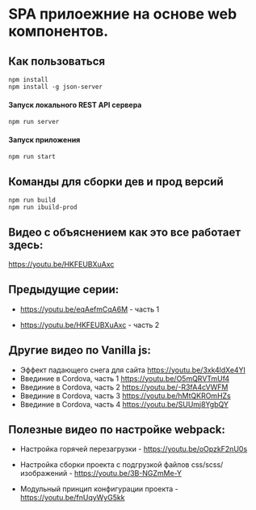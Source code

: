 # SPA прилоежние на основе web компонентов. 

## Как пользоваться

    npm install
    npm install -g json-server

#### Запуск локального REST API сервера

    npm run server

#### Запуск приложения

    npm run start


## Команды для сборки дев и прод версий

    npm run build
    npm run ibuild-prod


## Видео с объяснением как это все работает здесь:

https://youtu.be/HKFEUBXuAxc

## Предыдущие серии:

- https://youtu.be/eqAefmCqA6M - часть 1

- https://youtu.be/HKFEUBXuAxc - часть 2


## Другие видео по Vanilla js:

- Эффект падающего снега для сайта  https://youtu.be/3xk4ldXe4YI
- Введиние в Cordova, часть 1 https://youtu.be/O5mQRVTmUf4
- Введиние в Cordova, часть 2 https://youtu.be/-R3fA4cVWFM
- Введиние в Cordova, часть 3 https://youtu.be/hMtQKROmHZs
- Введиние в Cordova, часть 4 https://youtu.be/SUUmj8YgbQY


## Полезные видео по настройке webpack:

- Настройка горячей перезагрузки - https://youtu.be/oOpzkF2nU0s

- Настройка сборки проекта с подгрузкой файлов css/scss/изображений - https://youtu.be/3B-NGZmMe-Y

- Модульный принцип конфигурации проекта - https://youtu.be/fnUqyWyG5kk


